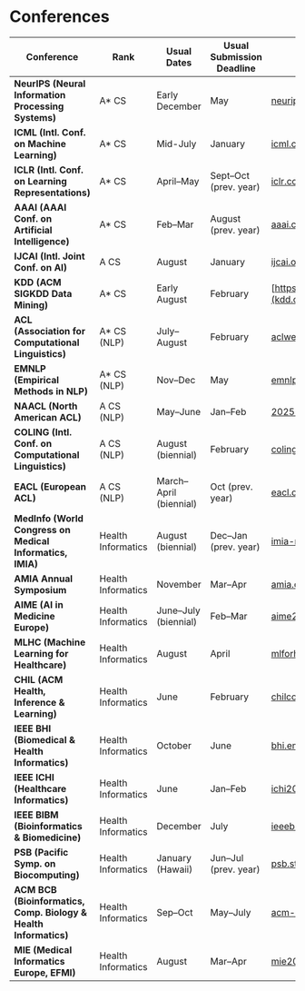 #  Conferences

| Conference | Rank | Usual Dates | Usual Submission Deadline | Link                                                                             |
|------------|------|-------------|----------------------------|----------------------------------------------------------------------------------|
| **NeurIPS (Neural Information Processing Systems)** | A* CS | Early December | May | [neurips.cc](https://neurips.cc)                                                 |
| **ICML (Intl. Conf. on Machine Learning)** | A* CS | Mid-July | January | [icml.cc](https://icml.cc)                                                       |
| **ICLR (Intl. Conf. on Learning Representations)** | A* CS | April–May | Sept–Oct (prev. year) | [iclr.cc](https://iclr.cc)                                                       |
| **AAAI (AAAI Conf. on Artificial Intelligence)** | A* CS | Feb–Mar | August (prev. year) | [aaai.cc](https://aaai.org/conference/aaai/)*                                    |
| **IJCAI (Intl. Joint Conf. on AI)** | A CS | August | January | [ijcai.org](https://www.ijcai.org)                                               |
| **KDD (ACM SIGKDD Data Mining)** | A* CS | Early August | February | [https://kdd2025.kdd.org](kdd.org)                                               |
| **ACL (Association for Computational Linguistics)** | A* CS (NLP) | July–August | February | [aclweb.org](https://www.aclweb.org/portal/acl)                                  |
| **EMNLP (Empirical Methods in NLP)** | A* CS (NLP) | Nov–Dec | May | [emnlp.org](https://2025.emnlp.org)                                              |
| **NAACL (North American ACL)** | A CS (NLP) | May–June | Jan–Feb | [2025 NAACL site](https://2025.naacl.org/)  |
| **COLING (Intl. Conf. on Computational Linguistics)** | A CS (NLP) | August (biennial) | February | [coling2025.org](https://coling2025.org)                                 |
| **EACL (European ACL)** | A CS (NLP) | March–April (biennial) | Oct (prev. year) | [eacl.org](https://2024.eacl.org)                                                |
| **MedInfo (World Congress on Medical Informatics, IMIA)** | Health Informatics | August (biennial) | Dec–Jan (prev. year) | [imia-medinfo.org](https://imia-medinfo.org)                                     |
| **AMIA Annual Symposium** | Health Informatics | November | Mar–Apr | [amia.org](https://amia.org/amia2024annual)                                      |
| **AIME (AI in Medicine Europe)** | Health Informatics | June–July (biennial) | Feb–Mar | [aime25.unipv.it](https://aime25.unipv.it)                                       |
| **MLHC (Machine Learning for Healthcare)** | Health Informatics | August | April | [mlforhc.org](https://www.mlforhc.org)                                           |
| **CHIL (ACM Health, Inference & Learning)** | Health Informatics | June | February | [chilconference.org](https://www.chilconference.org)                             |
| **IEEE BHI (Biomedical & Health Informatics)** | Health Informatics | October | June | [bhi.embs.org](https://bhi.embs.org/2025)                                        |
| **IEEE ICHI (Healthcare Informatics)** | Health Informatics | June | Jan–Feb | [ichi2024.i3s.unice.fr](https://ichi2024.i3s.unice.fr)                           |
| **IEEE BIBM (Bioinformatics & Biomedicine)** | Health Informatics | December | July | [ieeebibm.org](https://ieeebibm.org)                                             |
| **PSB (Pacific Symp. on Biocomputing)** | Health Informatics | January (Hawaii) | Jun–Jul (prev. year) | [psb.stanford.edu](https://psb.stanford.edu)                                     |
| **ACM BCB (Bioinformatics, Comp. Biology & Health Informatics)** | Health Informatics | Sep–Oct | May–July | [acm-bcb.org](https://acm-bcb.org)                                               |
| **MIE (Medical Informatics Europe, EFMI)** | Health Informatics | August | Mar–Apr | [mie2025.org](https://mie2025.org)                                               |